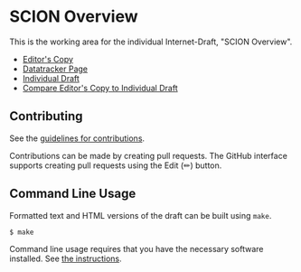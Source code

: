 # SCION Overview

This is the working area for the individual Internet-Draft, "SCION Overview".

* [Editor's Copy](https://scionfoundation.github.io/scion-overview_I-D/#go.draft-perrig-scion-overview.html)
* [Datatracker Page](https://datatracker.ietf.org/doc/draft-perrig-scion-overview)
* [Individual Draft](https://datatracker.ietf.org/doc/html/draft-perrig-scion-overview)
* [Compare Editor's Copy to Individual Draft](https://scionfoundation.github.io/scion-overview_I-D/#go.draft-perrig-scion-overview.diff)


## Contributing

See the
[guidelines for contributions](https://github.com/scionfoundation/scion-overview_I-D/blob/main/CONTRIBUTING.md).

Contributions can be made by creating pull requests.
The GitHub interface supports creating pull requests using the Edit (✏) button.


## Command Line Usage

Formatted text and HTML versions of the draft can be built using `make`.

```sh
$ make
```

Command line usage requires that you have the necessary software installed.  See
[the instructions](https://github.com/martinthomson/i-d-template/blob/main/doc/SETUP.md).

